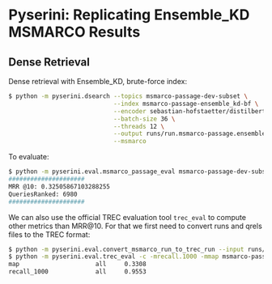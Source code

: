 # Pyserini: Replicating Ensemble_KD MSMARCO Results

## Dense Retrieval

Dense retrieval with Ensemble_KD, brute-force index:

```bash
$ python -m pyserini.dsearch --topics msmarco-passage-dev-subset \
                             --index msmarco-passage-ensemble_kd-bf \
                             --encoder sebastian-hofstaetter/distilbert-dot-margin_mse-T2-msmarco \
                             --batch-size 36 \
                             --threads 12 \
                             --output runs/run.msmarco-passage.ensemble_kd.bf.tsv \
                             --msmarco
```

To evaluate:

```bash
$ python -m pyserini.eval.msmarco_passage_eval msmarco-passage-dev-subset runs/run.msmarco-passage.ensemble_kd.bf.tsv
#####################
MRR @10: 0.32505867103288255
QueriesRanked: 6980
#####################
```

We can also use the official TREC evaluation tool `trec_eval` to compute other metrics than MRR@10. 
For that we first need to convert runs and qrels files to the TREC format:

```bash
$ python -m pyserini.eval.convert_msmarco_run_to_trec_run --input runs/run.msmarco-passage.ensemble_kd.bf.tsv --output runs/run.msmarco-passage.ensemble_kd.bf.trec
$ python -m pyserini.eval.trec_eval -c -mrecall.1000 -mmap msmarco-passage-dev-subset runs/run.msmarco-passage.ensemble_kd.bf.trec
map                     all     0.3308
recall_1000             all     0.9553
```